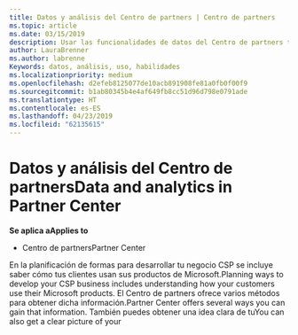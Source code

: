 ```yaml
---
title: Datos y análisis del Centro de partners | Centro de partners
ms.topic: article
ms.date: 03/15/2019
description: Usar las funcionalidades de datos del Centro de partners te permite comprender mejor las necesidades de los clientes
author: LauraBrenner
ms.author: labrenne
Keywords: datos, análisis, uso, habilidades
ms.localizationpriority: medium
ms.openlocfilehash: d2efeb8125077de10acb891908fe81a0fb0f00f9
ms.sourcegitcommit: b1ab80345b4e4af649fb8cc51d96d798e0791ade
ms.translationtype: HT
ms.contentlocale: es-ES
ms.lasthandoff: 04/23/2019
ms.locfileid: "62135615"
---
```

# <a name="data-and-analytics-in-partner-center"></a><span data-ttu-id="a1002-104">Datos y análisis del Centro de partners</span><span class="sxs-lookup"><span data-stu-id="a1002-104">Data and analytics in Partner Center</span></span>

<span data-ttu-id="a1002-105">**Se aplica a**</span><span class="sxs-lookup"><span data-stu-id="a1002-105">**Applies to**</span></span>

- <span data-ttu-id="a1002-106">Centro de partners</span><span class="sxs-lookup"><span data-stu-id="a1002-106">Partner Center</span></span>

<span data-ttu-id="a1002-107">En la planificación de formas para desarrollar tu negocio CSP se incluye saber cómo tus clientes usan sus productos de Microsoft.</span><span class="sxs-lookup"><span data-stu-id="a1002-107">Planning ways to develop your CSP business includes understanding how your customers use their Microsoft products.</span></span> <span data-ttu-id="a1002-108">El Centro de partners ofrece varios métodos para obtener dicha información.</span><span class="sxs-lookup"><span data-stu-id="a1002-108">Partner Center offers several ways you can gain that information.</span></span> <span data-ttu-id="a1002-109">También puedes obtener una idea clara de tu</span><span class="sxs-lookup"><span data-stu-id="a1002-109">You can also get a clear picture of your</span></span> 